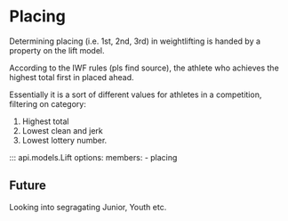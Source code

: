 # Placing

Determining placing (i.e. 1st, 2nd, 3rd) in weightlifting is handed by a property on the lift model.

According to the IWF rules (pls find source), the athlete who achieves the highest total first in placed ahead.

Essentially it is a sort of different values for athletes in a competition, filtering on category:

1. Highest total
2. Lowest clean and jerk
3. Lowest lottery number.

::: api.models.Lift
options:
members: - placing

## Future

Looking into segragating Junior, Youth etc.
